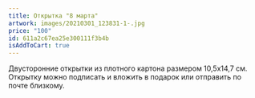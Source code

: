```yaml
---
title: Открытка "8 марта"
artwork: images/20210301_123831-1-.jpg
price: "100"
id: 611a2c67ea25e300111f3b4b
isAddToCart: true
---
```

Двусторонние открытки из плотного картона размером 10,5х14,7 см. Открытку можно подписать и вложить в подарок или отправить по почте близкому.